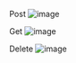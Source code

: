 Post
![image](https://github.com/user-attachments/assets/e1e47013-c56e-4486-8674-de27933cd4fd)

Get
![image](https://github.com/user-attachments/assets/c670d831-c11e-4e01-9b84-05cae1b59fe5)

Delete
![image](https://github.com/user-attachments/assets/7e8bfe10-b976-4d5f-a2ba-fd06a8452de0)
